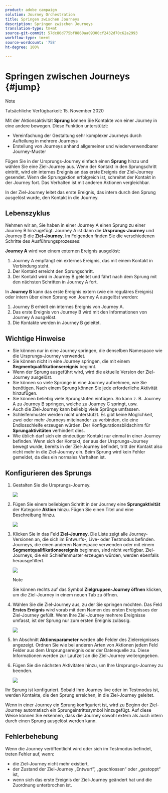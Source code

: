 ```yaml
---
product: adobe campaign
solution: Journey Orchestration
title: Springen zwischen Journeys
description: Springen zwischen Journeys
translation-type: tm+mt
source-git-commit: 57dc86d775bf8860aa09300cf2432d70c62a2993
workflow-type: tm+mt
source-wordcount: '758'
ht-degree: 100%

---
```



# Springen zwischen Journeys {#jump}

>[!NOTE]
>
>Tatsächliche Verfügbarkeit: 15. November 2020

Mit der Aktionsaktivität **Sprung** können Sie Kontakte von einer Journey in eine andere bewegen. Diese Funktion unterstützt:

* Vereinfachung der Gestaltung sehr komplexer Journeys durch Aufteilung in mehrere Journeys
* Erstellung von Journeys anhand allgemeiner und wiederverwendbarer Journey-Muster

Fügen Sie in der Ursprungs-Journey einfach einen **Sprung** hinzu und wählen Sie eine Ziel-Journey aus. Wenn der Kontakt in den Sprungschritt eintritt, wird ein internes Ereignis an das erste Ereignis der Ziel-Journey gesendet. Wenn die Sprungaktion erfolgreich ist, schreitet der Kontakt in der Journey fort. Das Verhalten ist mit anderen Aktionen vergleichbar.

In der Ziel-Journey leitet das erste Ereignis, das intern durch den Sprung ausgelöst wurde, den Kontakt in die Journey.

## Lebenszyklus

Nehmen wir an, Sie haben in einer Journey A einen Sprung zu einer Journey B hinzugefügt. Journey A ist dann die **Ursprungs-Journey** und Journey B die **Ziel-Journey**.
Im Folgenden finden Sie die verschiedenen Schritte des Ausführungsprozesses:

**Journey A** wird von einem externen Ereignis ausgelöst:

1. Journey A empfängt ein externes Ereignis, das mit einem Kontakt in Verbindung steht.
1. Der Kontakt erreicht den Sprungschritt.
1. Der Kontakt wird in Journey B geleitet und fährt nach dem Sprung mit den nächsten Schritten in Journey A fort.

In **Journey B** kann das erste Ereignis extern (wie ein reguläres Ereignis) oder intern über einen Sprung von Journey A ausgelöst werden:

1. Journey B erhielt ein internes Ereignis von Journey A.
1. Das erste Ereignis von Journey B wird mit den Informationen von Journey A ausgelöst.
1. Die Kontakte werden in Journey B geleitet.

## Wichtige Hinweise

* Sie können nur in eine Journey springen, die denselben Namespace wie die Ursprungs-Journey verwendet.
* Sie können nicht in eine Journey springen, die mit einem **Segmentqualifikationsereignis** beginnt.
* Wenn der Sprung ausgeführt wird, wird die aktuelle Version der Ziel-Journey ausgelöst.
* Sie können so viele Sprünge in eine Journey aufnehmen, wie Sie benötigen. Nach einem Sprung können Sie jede erforderliche Aktivität hinzufügen.
* Sie können beliebig viele Sprungstufen einfügen. So kann z. B. Journey A zu Journey B springen, welche zu Journey C springt, usw.
* Auch die Ziel-Journey kann beliebig viele Sprünge umfassen.
* Schleifenmuster werden nicht unterstützt. Es gibt keine Möglichkeit, zwei oder mehr Journeys miteinander zu verbinden, die eine Endlosschleife erzeugen würden. Der Konfigurationsbildschirm für **Sprungaktivitäten** verhindert dies.
* Wie üblich darf sich ein eindeutiger Kontakt nur einmal in einer Journey befinden. Wenn sich der Kontakt, der aus der Ursprungs-Journey bewegt wurde, bereits in der Ziel-Journey befindet, tritt der Kontakt also nicht mehr in die Ziel-Journey ein. Beim Sprung wird kein Fehler gemeldet, da dies ein normales Verhalten ist.

## Konfigurieren des Sprungs

1. Gestalten Sie die Ursprungs-Journey.

   ![](../assets/jump1.png)

1. Fügen Sie einem beliebigen Schritt in der Journey eine **Sprungaktivität** der Kategorie **Aktion** hinzu. Fügen Sie einen Titel und eine Beschreibung hinzu.

   ![](../assets/jump2.png)

1. Klicken Sie in das Feld **Ziel-Journey**.
Die Liste zeigt alle Journey-Versionen an, die sich im Entwurfs-, Live- oder Testmodus befinden. Journeys, die einen anderen Namespace verwenden oder mit einem **Segmentqualifikationsereignis** beginnen, sind nicht verfügbar. Ziel-Journeys, die ein Schleifenmuster erzeugen würden, werden ebenfalls herausgefiltert.

   ![](../assets/jump3.png)

   >[!NOTE]
   >
   >Sie können rechts auf das Symbol **Zielgruppen-Journey öffnen** klicken, um die Ziel-Journey in einem neuen Tab zu öffnen.

1. Wählen Sie die Ziel-Journey aus, zu der Sie springen möchten.
Das Feld **Erstes Ereignis** wird vorab mit dem Namen des ersten Ereignisses der Ziel-Journey gefüllt. Wenn Ihre Ziel-Journey mehrere Ereignisse umfasst, ist der Sprung nur zum ersten Ereignis zulässig.

   ![](../assets/jump4.png)

1. Im Abschnitt **Aktionsparameter** werden alle Felder des Zielereignisses angezeigt. Ordnen Sie wie bei anderen Arten von Aktionen jedem Feld Felder aus dem Ursprungsereignis oder der Datenquelle zu. Diese Informationen werden zur Laufzeit an die Ziel-Journey weitergegeben.
1. Fügen Sie die nächsten Aktivitäten hinzu, um Ihre Ursprungs-Journey zu beenden.

   ![](../assets/jump5.png)

Ihr Sprung ist konfiguriert. Sobald Ihre Journey live oder im Testmodus ist, werden Kontakte, die den Sprung erreichen, in die Ziel-Journey geleitet.

Wenn in einer Journey ein Sprung konfiguriert ist, wird zu Beginn der Ziel-Journey automatisch ein Sprungeintrittssymbol hinzugefügt. Auf diese Weise können Sie erkennen, dass die Journey sowohl extern als auch intern durch einen Sprung ausgelöst werden kann.

## Fehlerbehebung

Wenn die Journey veröffentlicht wird oder sich im Testmodus befindet, treten Fehler auf, wenn:
* die Ziel-Journey nicht mehr existiert,
* der Zustand der Ziel-Journey „Entwurf“, „geschlossen“ oder „gestoppt“ ist,
* wenn sich das erste Ereignis der Ziel-Journey geändert hat und die Zuordnung unterbrochen ist.
